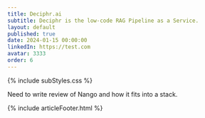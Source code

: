 ```yaml
---
title: Deciphr.ai
subtitle: Deciphr is the low-code RAG Pipeline as a Service.
layout: default
published: true
date: 2024-01-15 00:00:00
linkedIn: https://test.com
avatar: 3333
order: 6
---
```


{% include subStyles.css %}

Need to write review of Nango and how it fits into a stack.

{% include articleFooter.html %}
